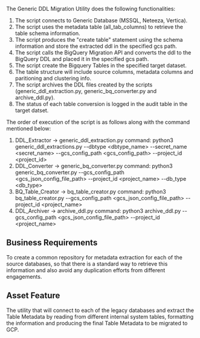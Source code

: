 The Generic DDL Migration Utility does the following functionalities:

1. The script connects to Generic Database (MSSQL, Neteeza, Vertica).
2. The script uses the metadata table (all_tab_columns) to retrieve the table schema information.
3. The script produces the "create table" statement using the schema information and store the extracted ddl in the specified gcs path.
4. The script calls the BigQuery Migration API and converts the ddl to the BigQuery DDL and placed it in the specified gcs path.
5. The script create the Bigquery Tables in the specified target dataset. 
6. The table structure will include source columns, metadata columns and paritioning and clustering info.
7. The script archives the DDL files created by the scripts (generic_ddl_extraction.py, generic_bq_converter.py and archive_ddl.py).
8. The status of each table conversion is logged in the audit table in the target datset.


The order of execution of the script is as follows along with the command mentioned below:

1. DDL_Extractor -> generic_ddl_extraction.py
    command: python3  generic_ddl_extractions.py --dbtype <dbtype_name> --secret_name <secret_name> --gcs_config_path <gcs_config_path> --project_id <project_id>
2. DDL_Converter -> generic_bq_converter.py
    command: python3 generic_bq_converter.py --gcs_config_path <gcs_json_config_file_path> --project_id <project_name> --db_type <db_type>
3. BQ_Table_Creator -> bq_table_creator.py
    command: python3 bq_table_creator.py --gcs_config_path <gcs_json_config_file_path> --project_id <project_name>
4. DDL_Archiver -> archive_ddl.py
    command: python3 archive_ddl.py --gcs_config_path <gcs_json_config_file_path> --project_id <project_name>

## Business Requirements

To create a common repository for metadata extraction for each of the source databases, so that there is a standard way to retrieve this information and also avoid any duplication efforts from different engagements.

## Asset Feature

The utility that will connect to each of the legacy databases and extract the Table Metadata by reading from different internal system tables, formatting the information and producing the final Table Metadata to be migrated to GCP.
